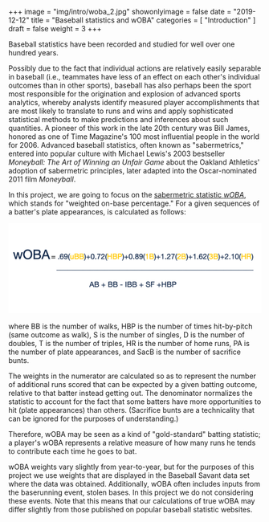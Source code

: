 +++
image = "img/intro/woba_2.jpg"
showonlyimage = false
date = "2019-12-12"
title = "Baseball statistics and wOBA"
categories = [ "Introduction" ]
draft = false
weight = 3
+++

Baseball statistics have been recorded and studied for well over one hundred years.
<!--more-->

Possibly due to the fact that individual actions are relatively easily separable in baseball (i.e., teammates have less of an effect on each other's individual outcomes than in other sports), baseball has also perhaps been the sport most responsible for the origination and explosion of advanced sports analytics, whereby analysts identify measured player accomplishments that are most likely to translate to runs and wins and apply sophisticated statistical methods to make predictions and inferences about such quantities. A pioneer of this work in the late 20th century was Bill James, honored as one of Time Magazine's 100 most influential people in the world for 2006. Advanced baseball statistics, often known as "sabermetrics," entered into popular culture with Michael Lewis's 2003 bestseller *Moneyball: The Art of Winning an Unfair Game* about the Oakland Athletics' adoption of sabermetric principles, later adapted into the Oscar-nominated 2011 film *Moneyball*.

In this project, we are going to focus on the [sabermetric statistic *wOBA*](https://library.fangraphs.com/offense/woba/), which stands for "weighted on-base percentage." For a given sequences of a batter's plate appearances, is calculated as follows:

![](/img/intro/woba.png)

where BB is the number of walks, HBP is the number of times hit-by-pitch (same outcome as walk), S is the number of singles, D is the number of doubles, T is the number of triples, HR is the number of home runs, PA is the number of plate appearances, and SacB is the number of sacrifice bunts.

The weights in the numerator are calculated so as to represent the number of additional runs scored that can be expected by a given batting outcome, relative to that batter instead getting out. The denominator normalizes the statistic to account for the fact that some batters have more opportunities to hit (plate appearances) than others. (Sacrifice bunts are a technicality that can be ignored for the purposes of understanding.)

Therefore, wOBA may be seen as a kind of "gold-standard" batting statistic; a player's wOBA represents a relative measure of how many runs he tends to contribute each time he goes to bat.

wOBA weights vary slightly from year-to-year, but for the purposes of this project we use weights that are displayed in the Baseball Savant data set where the data was obtained. Additionally, wOBA often includes inputs from the baserunning event, stolen bases. In this project we do not considering these events. Note that this means that our calculations of true wOBA may differ slightly from those published on popular baseball statistic websites.
